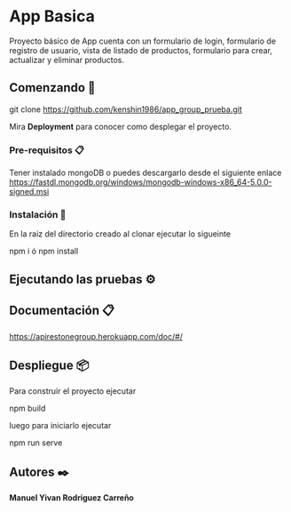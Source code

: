 # App Basica

Proyecto básico de App cuenta con un formulario de login, formulario de registro de usuario, vista de listado de productos, 
formulario para crear, actualizar y eliminar productos.

## Comenzando 🚀

git clone https://github.com/kenshin1986/app_group_prueba.git

Mira **Deployment** para conocer como desplegar el proyecto.


### Pre-requisitos 📋

Tener instalado mongoDB o puedes descargarlo desde el siguiente enlace https://fastdl.mongodb.org/windows/mongodb-windows-x86_64-5.0.0-signed.msi

### Instalación 🔧

En la raiz del directorio creado al clonar ejecutar lo sigueinte

npm i
ó
npm install


## Ejecutando las pruebas ⚙️



## Documentación 📋
https://apirestonegroup.herokuapp.com/doc/#/


## Despliegue 📦

Para construir el proyecto ejecutar

npm build

luego para iniciarlo ejecutar

npm run serve
## Autores ✒️


**Manuel Yivan Rodriguez Carreño**  
